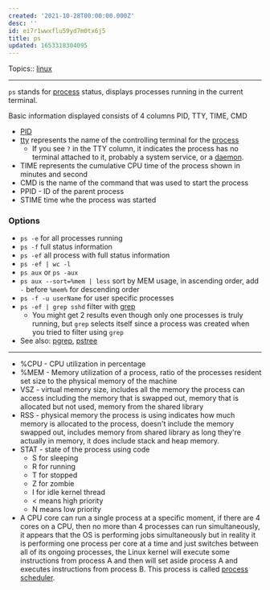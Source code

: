```yaml
---
created: '2021-10-28T00:00:00.000Z'
desc: ''
id: ei7r1wwxflu59yd7m0tx6j5
title: ps
updated: 1653318304095
---
```

   
Topics::  [linux](../topics/linux.md)   
   
   
---   
   
`ps` stands for [process](../devlog/process.md) status, displays processes running in the current terminal.   
   
Basic information displayed consists of 4 columns PID, TTY, TIME, CMD   
   
   
- [PID](../devlog/pid.md)   
- [tty](../devlog/tty.md) represents the name of the controlling terminal for the [process](../devlog/process.md)   
  - If you see `?` in the TTY column, it indicates the process has no terminal attached to it, probably a system service, or a [daemon](../devlog/daemon.md).   
- TIME represents the cumulative CPU time of the process shown in minutes and second   
- CMD is the name of the command that was used to start the process   
- PPID - ID of the parent process   
- STIME time whe the process was started   
   
### Options   
   
   
- `ps -e` for all processes running   
- `ps -f` full status information   
- `ps -ef` all process with full status information   
- `ps -ef | wc -l`   
- `ps aux` or `ps -aux`   
- `ps aux --sort=%mem | less` sort by MEM usage, in ascending order, add `-` before `%mem%` for descending order   
- `ps -f -u userName` for user specific processes   
- `ps -ef | grep sshd` filter with [grep](../devlog/grep.md)   
  - You might get 2 results even though only one processes is truly running, but `grep` selects itself since a process was created when you tried to filter using `grep`   
- See also: [pgrep](../devlog/pgrep.md), [pstree](../devlog/pstree.md)   
   
   
---   
   
   
- %CPU - CPU utilization in percentage   
- %MEM - Memory utilization of a process, ratio of the processes resident set size to the physical memory of the machine   
- VSZ - virtual memory size, includes all the memory the process can access including the memory that is swapped out, memory that is allocated but not used, memory from the shared library   
- RSS - physical memory the process is using indicates how much memory is allocated to the process, doesn't include the memory swapped out, includes memory from shared library as long they're actually in memory, it does include stack and heap memory.   
- STAT - state of the process using code   
  - S for sleeping   
  - R for running   
  - T for stopped   
  - Z for zombie   
  - I for idle kernel thread   
  - \< means high priority   
  - N means low priority   
- A CPU core can run a single process at a specific moment, if there are 4 cores on a CPU, then no more than 4 processes can run simultaneously, it appears that the OS is performing jobs simultaneously but in reality it is performing one process per core at a time and just switches between all of its ongoing processes, the Linux kernel will execute some instructions from process A and then will set aside process A and executes instructions from process B. This process is called [process scheduler](../devlog/process%20scheduler.md).